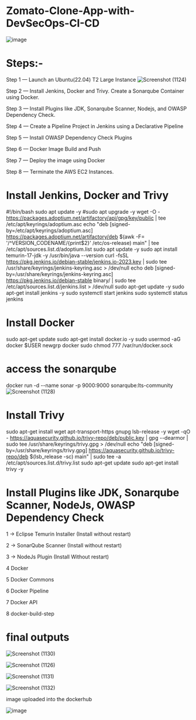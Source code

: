 # Zomato-Clone-App-with-DevSecOps-CI-CD

![image](https://github.com/user-attachments/assets/66265c3a-0d36-44d5-a031-af650ab31620)

# Steps:-

Step 1 — Launch an Ubuntu(22.04) T2 Large Instance
![Screenshot (1124)](https://github.com/user-attachments/assets/dfa2dd67-c376-4cb6-be92-20e62aebc17b)


Step 2 — Install Jenkins, Docker and Trivy. Create a Sonarqube Container using Docker.

Step 3 — Install Plugins like JDK, Sonarqube Scanner, Nodejs, and OWASP Dependency Check.

Step 4 — Create a Pipeline Project in Jenkins using a Declarative Pipeline

Step 5 — Install OWASP Dependency Check Plugins

Step 6 — Docker Image Build and Push

Step 7 — Deploy the image using Docker

Step 8 — Terminate the AWS EC2 Instances.

# Install Jenkins, Docker and Trivy
#!/bin/bash
sudo apt update -y
#sudo apt upgrade -y
wget -O - https://packages.adoptium.net/artifactory/api/gpg/key/public | tee /etc/apt/keyrings/adoptium.asc
echo "deb [signed-by=/etc/apt/keyrings/adoptium.asc] https://packages.adoptium.net/artifactory/deb $(awk -F= '/^VERSION_CODENAME/{print$2}' /etc/os-release) main" | tee /etc/apt/sources.list.d/adoptium.list
sudo apt update -y
sudo apt install temurin-17-jdk -y
/usr/bin/java --version
curl -fsSL https://pkg.jenkins.io/debian-stable/jenkins.io-2023.key | sudo tee \
                  /usr/share/keyrings/jenkins-keyring.asc > /dev/null
echo deb [signed-by=/usr/share/keyrings/jenkins-keyring.asc] \
                  https://pkg.jenkins.io/debian-stable binary/ | sudo tee \
                              /etc/apt/sources.list.d/jenkins.list > /dev/null
sudo apt-get update -y
sudo apt-get install jenkins -y
sudo systemctl start jenkins
sudo systemctl status jenkins

# Install Docker

sudo apt-get update
sudo apt-get install docker.io -y
sudo usermod -aG docker $USER
newgrp docker
sudo chmod 777 /var/run/docker.sock

# access the sonarqube
docker run -d --name sonar -p 9000:9000 sonarqube:lts-community
![Screenshot (1128)](https://github.com/user-attachments/assets/40952689-cfa3-4b30-8bf7-87c053ca5d42)


# Install Trivy

sudo apt-get install wget apt-transport-https gnupg lsb-release -y
wget -qO - https://aquasecurity.github.io/trivy-repo/deb/public.key | gpg --dearmor | sudo tee /usr/share/keyrings/trivy.gpg > /dev/null
echo "deb [signed-by=/usr/share/keyrings/trivy.gpg] https://aquasecurity.github.io/trivy-repo/deb $(lsb_release -sc) main" | sudo tee -a /etc/apt/sources.list.d/trivy.list
sudo apt-get update
sudo apt-get install trivy -y

#  Install Plugins like JDK, Sonarqube Scanner, NodeJs, OWASP Dependency Check

1 → Eclipse Temurin Installer (Install without restart)

2 → SonarQube Scanner (Install without restart)

3 → NodeJs Plugin (Install Without restart)

4 Docker

5 Docker Commons

6 Docker Pipeline

7 Docker API

8 docker-build-step

# final outputs 
![Screenshot (1130)](https://github.com/user-attachments/assets/7574b547-b4d9-48d4-85af-665d58c96969)

![Screenshot (1126)](https://github.com/user-attachments/assets/c6df8c61-3952-4010-b6e2-d7a18b9743f0)

![Screenshot (1131)](https://github.com/user-attachments/assets/e0e8f25c-266e-491f-965e-4a1d40aab6a5)

![Screenshot (1132)](https://github.com/user-attachments/assets/d6b569f3-c984-4281-847a-043d630f9de5)

image uploaded into the dockerhub

![image](https://github.com/user-attachments/assets/d8e3e293-1291-4c51-b2d7-9e45bc2b523d)





